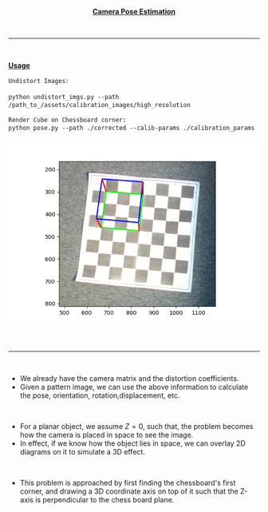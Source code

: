 <p align="center"><b><ins> Camera Pose Estimation </ins></b></p>

<br>

---

<br>

<b><u>Usage</u></b>

```
Undistort Images:

python undistort_imgs.py --path /path_to_/assets/calibration_images/high_resolution
```
```
Render Cube on Chessboard corner:
python pose.py --path ./corrected --calib-params ./calibration_params
```

![](../assets/camera_pose_output.png)

<br>

---

<br>

- We already have the camera matrix and the distortion coefficients.
- Given a pattern image, we can use the above information to calculate the pose, orientation, rotation,displacement, etc.

<br>

- For a planar object, we assume $Z = 0$, such that, the problem becomes how the camera is placed in space to see the image.
- In effect, if we know how the object lies in space, we can overlay 2D diagrams on it to simulate a 3D effect.

<br>

- This problem is approached by first finding the chessboard's first corner, and drawing a 3D coordinate axis on top of it such that the Z-axis is perpendicular to the chess board plane.

